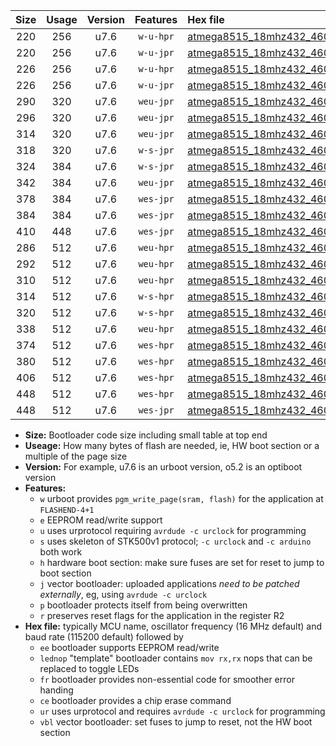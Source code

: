 |Size|Usage|Version|Features|Hex file|
|:-:|:-:|:-:|:-:|:--|
|220|256|u7.6|`w-u-hpr`|[atmega8515_18mhz432_460800bps_ur.hex](https://raw.githubusercontent.com/stefanrueger/urboot/main/atmega8515_18mhz432_460800bps_ur.hex)|
|220|256|u7.6|`w-u-jpr`|[atmega8515_18mhz432_460800bps_ur_vbl.hex](https://raw.githubusercontent.com/stefanrueger/urboot/main/atmega8515_18mhz432_460800bps_ur_vbl.hex)|
|226|256|u7.6|`w-u-hpr`|[atmega8515_18mhz432_460800bps_lednop_ur.hex](https://raw.githubusercontent.com/stefanrueger/urboot/main/atmega8515_18mhz432_460800bps_lednop_ur.hex)|
|226|256|u7.6|`w-u-jpr`|[atmega8515_18mhz432_460800bps_lednop_ur_vbl.hex](https://raw.githubusercontent.com/stefanrueger/urboot/main/atmega8515_18mhz432_460800bps_lednop_ur_vbl.hex)|
|290|320|u7.6|`weu-jpr`|[atmega8515_18mhz432_460800bps_ee_ur_vbl.hex](https://raw.githubusercontent.com/stefanrueger/urboot/main/atmega8515_18mhz432_460800bps_ee_ur_vbl.hex)|
|296|320|u7.6|`weu-jpr`|[atmega8515_18mhz432_460800bps_ee_lednop_ur_vbl.hex](https://raw.githubusercontent.com/stefanrueger/urboot/main/atmega8515_18mhz432_460800bps_ee_lednop_ur_vbl.hex)|
|314|320|u7.6|`weu-jpr`|[atmega8515_18mhz432_460800bps_ee_lednop_fr_ur_vbl.hex](https://raw.githubusercontent.com/stefanrueger/urboot/main/atmega8515_18mhz432_460800bps_ee_lednop_fr_ur_vbl.hex)|
|318|320|u7.6|`w-s-jpr`|[atmega8515_18mhz432_460800bps_vbl.hex](https://raw.githubusercontent.com/stefanrueger/urboot/main/atmega8515_18mhz432_460800bps_vbl.hex)|
|324|384|u7.6|`w-s-jpr`|[atmega8515_18mhz432_460800bps_lednop_vbl.hex](https://raw.githubusercontent.com/stefanrueger/urboot/main/atmega8515_18mhz432_460800bps_lednop_vbl.hex)|
|342|384|u7.6|`weu-jpr`|[atmega8515_18mhz432_460800bps_ee_lednop_fr_ce_ur_vbl.hex](https://raw.githubusercontent.com/stefanrueger/urboot/main/atmega8515_18mhz432_460800bps_ee_lednop_fr_ce_ur_vbl.hex)|
|378|384|u7.6|`wes-jpr`|[atmega8515_18mhz432_460800bps_ee_vbl.hex](https://raw.githubusercontent.com/stefanrueger/urboot/main/atmega8515_18mhz432_460800bps_ee_vbl.hex)|
|384|384|u7.6|`wes-jpr`|[atmega8515_18mhz432_460800bps_ee_lednop_vbl.hex](https://raw.githubusercontent.com/stefanrueger/urboot/main/atmega8515_18mhz432_460800bps_ee_lednop_vbl.hex)|
|410|448|u7.6|`wes-jpr`|[atmega8515_18mhz432_460800bps_ee_lednop_fr_vbl.hex](https://raw.githubusercontent.com/stefanrueger/urboot/main/atmega8515_18mhz432_460800bps_ee_lednop_fr_vbl.hex)|
|286|512|u7.6|`weu-hpr`|[atmega8515_18mhz432_460800bps_ee_ur.hex](https://raw.githubusercontent.com/stefanrueger/urboot/main/atmega8515_18mhz432_460800bps_ee_ur.hex)|
|292|512|u7.6|`weu-hpr`|[atmega8515_18mhz432_460800bps_ee_lednop_ur.hex](https://raw.githubusercontent.com/stefanrueger/urboot/main/atmega8515_18mhz432_460800bps_ee_lednop_ur.hex)|
|310|512|u7.6|`weu-hpr`|[atmega8515_18mhz432_460800bps_ee_lednop_fr_ur.hex](https://raw.githubusercontent.com/stefanrueger/urboot/main/atmega8515_18mhz432_460800bps_ee_lednop_fr_ur.hex)|
|314|512|u7.6|`w-s-hpr`|[atmega8515_18mhz432_460800bps.hex](https://raw.githubusercontent.com/stefanrueger/urboot/main/atmega8515_18mhz432_460800bps.hex)|
|320|512|u7.6|`w-s-hpr`|[atmega8515_18mhz432_460800bps_lednop.hex](https://raw.githubusercontent.com/stefanrueger/urboot/main/atmega8515_18mhz432_460800bps_lednop.hex)|
|338|512|u7.6|`weu-hpr`|[atmega8515_18mhz432_460800bps_ee_lednop_fr_ce_ur.hex](https://raw.githubusercontent.com/stefanrueger/urboot/main/atmega8515_18mhz432_460800bps_ee_lednop_fr_ce_ur.hex)|
|374|512|u7.6|`wes-hpr`|[atmega8515_18mhz432_460800bps_ee.hex](https://raw.githubusercontent.com/stefanrueger/urboot/main/atmega8515_18mhz432_460800bps_ee.hex)|
|380|512|u7.6|`wes-hpr`|[atmega8515_18mhz432_460800bps_ee_lednop.hex](https://raw.githubusercontent.com/stefanrueger/urboot/main/atmega8515_18mhz432_460800bps_ee_lednop.hex)|
|406|512|u7.6|`wes-hpr`|[atmega8515_18mhz432_460800bps_ee_lednop_fr.hex](https://raw.githubusercontent.com/stefanrueger/urboot/main/atmega8515_18mhz432_460800bps_ee_lednop_fr.hex)|
|448|512|u7.6|`wes-hpr`|[atmega8515_18mhz432_460800bps_ee_lednop_fr_ce.hex](https://raw.githubusercontent.com/stefanrueger/urboot/main/atmega8515_18mhz432_460800bps_ee_lednop_fr_ce.hex)|
|448|512|u7.6|`wes-jpr`|[atmega8515_18mhz432_460800bps_ee_lednop_fr_ce_vbl.hex](https://raw.githubusercontent.com/stefanrueger/urboot/main/atmega8515_18mhz432_460800bps_ee_lednop_fr_ce_vbl.hex)|

- **Size:** Bootloader code size including small table at top end
- **Useage:** How many bytes of flash are needed, ie, HW boot section or a multiple of the page size
- **Version:** For example, u7.6 is an urboot version, o5.2 is an optiboot version
- **Features:**
  + `w` urboot provides `pgm_write_page(sram, flash)` for the application at `FLASHEND-4+1`
  + `e` EEPROM read/write support
  + `u` uses urprotocol requiring `avrdude -c urclock` for programming
  + `s` uses skeleton of STK500v1 protocol; `-c urclock` and `-c arduino` both work
  + `h` hardware boot section: make sure fuses are set for reset to jump to boot section
  + `j` vector bootloader: uploaded applications *need to be patched externally*, eg, using `avrdude -c urclock`
  + `p` bootloader protects itself from being overwritten
  + `r` preserves reset flags for the application in the register R2
- **Hex file:** typically MCU name, oscillator frequency (16 MHz default) and baud rate (115200 default) followed by
  + `ee` bootloader supports EEPROM read/write
  + `lednop` "template" bootloader contains `mov rx,rx` nops that can be replaced to toggle LEDs
  + `fr` bootloader provides non-essential code for smoother error handing
  + `ce` bootloader provides a chip erase command
  + `ur` uses urprotocol and requires `avrdude -c urclock` for programming
  + `vbl` vector bootloader: set fuses to jump to reset, not the HW boot section
